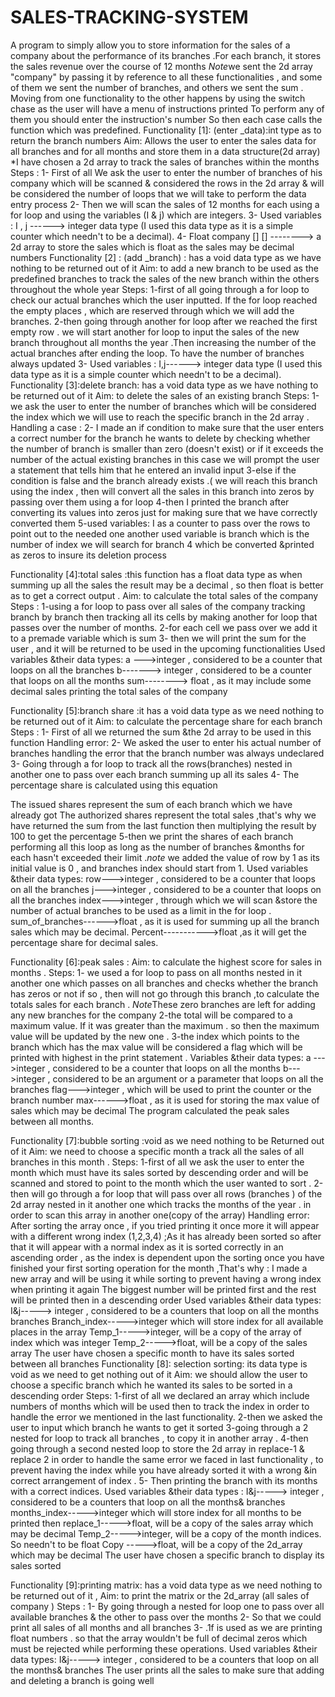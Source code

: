 # SALES-TRACKING-SYSTEM
A program to simply allow you to store information for the sales of a company about the performance of its branches .For each branch, it stores the sales revenue over the course of 12 months
*Note*we sent the 2d array "company" by passing it by reference
to all these functionalities , and some of them we sent the number
of branches, and others we sent the sum .
Moving from one functionality to the other happens by using the
switch chase as the user will have a menu of instructions printed
To perform any of them you should enter the instruction's number
So then each case calls the function which was predefined.
Functionality [1]: (enter _data):int type as to return the branch numbers
Aim: Allows the user to enter the sales data for all branches and for all months and store
them in a data structure(2d array)
*I have chosen a 2d array to track the sales of branches within the months
Steps :
1- First of all We ask the user to enter the number of branches of his company which will
be scanned & considered the rows in the 2d array & will be considered the number of
loops that we will take to perform the data entry process
2- Then we will scan the sales of 12 months for each using a for loop and using the variables
(I & j) which are integers.
3- Used variables : I , j ------> integer data type
(I used this data type as it is a simple counter which needn't to be a decimal).
4- Float company [] [] --------> a 2d array to store the sales which is float as the sales may
be decimal numbers
Functionality [2] : (add _branch) : has a void data type as we have nothing to
be returned out of it
Aim: to add a new branch to be used as the predefined branches to track the sales of
the new branch within the others throughout the whole year
Steps:
1-first of all going through a for loop to check our actual branches which
the user inputted. If the for loop reached the empty places , which are
reserved through which we will add the branches.
2-then going through another for loop after we reached the first empty
row . we will start another for loop to input the sales of the new branch
throughout all months the year .Then increasing the number of the
actual branches after ending the loop. To have the number of branches
always updated
3- Used variables : I,j------> integer data type
(I used this data type as it is a simple counter which needn't to be a decimal).
Functionality [3]:delete branch: has a void data type as we have nothing to be
returned out of it
Aim: to delete the sales of an existing branch
Steps:
1-we ask the user to enter the number of branches which will be considered the index which
we will use to reach the specific branch in the 2d array .
Handling a case :
2- I made an if condition to make sure that the user enters a correct number for the
branch he wants to delete by checking whether the number of branch is smaller than zero
(doesn't exist) or if it exceeds the number of the actual existing branches in this case we
will prompt the user a statement that tells him that he entered an invalid input
3-else if the condition is false and the branch already exists .( we will reach this branch
using the index , then will convert all the sales in this branch into zeros by passing over
them using a for loop
4-then I printed the branch after converting its values into zeros just for making sure that
we have correctly converted them
5-used variables: I as a counter to pass over the rows to point out to the needed one
another used variable is branch which is the number of index we will search for
branch 4 which be converted &printed as zeros to insure its deletion process

Functionality [4]:total sales :this function has a float data type as when
summing up all the sales the result may be a decimal , so then float is better as to get
a correct output .
Aim: to calculate the total sales of the company
Steps :
1-using a for loop to pass over all sales of the company tracking branch by branch then
tracking all its cells by making another for loop that passes over the number of months.
2-for each cell we pass over we add it to a premade variable which is sum
3- then we will print the sum for the user , and it will be returned to be used in the
upcoming functionalities
Used variables &their data types:
a --->integer , considered to be a counter that loops on all the branches
b-------> integer , considered to be a counter that loops on all the months
sum--------> float , as it may include some decimal sales
printing the total sales of the company

Functionality [5]:branch share :it has a void data type as we need nothing to
be returned out of it
Aim: to calculate the percentage share for each branch
Steps :
1- First of all we returned the sum &the 2d array to be used in this function
Handling error:
2- We asked the user to enter his actual number of branches handling the error that
the branch number was always undeclared
3- Going through a for loop to track all the rows(branches) nested in another one to pass
over each branch summing up all its sales
4- The percentage share is calculated using this equation

The issued shares represent the sum of each branch which we have already got
The authorized shares represent the total sales ,that's why we have returned the sum
from the last function then multiplying the result by 100 to get the percentage
5-then we print the shares of each branch performing all this loop as long as the number
of branches &months for each hasn't exceeded their limit .*note* we added the value of
row by 1 as its initial value is 0 , and branches index should start from 1.
 Used variables &their data types:
row--->integer , considered to be a counter that loops on all the branches
j--->integer , considered to be a counter that loops on all the branches
index--->integer , through which we will scan &store the number of actual branches to be
used as a limit in the for loop .
sum_of_branches------>float , as it is used for summing up all the branch sales which may
be decimal.
Percent----------->float ,as it will get the percentage share for decimal sales.

Functionality [6]:peak sales :
Aim: to calculate the highest score for sales in months .
Steps:
1- we used a for loop to pass on all months nested in it another one which passes on all
branches and checks whether the branch has zeros or not if so , then will not go
through this branch ,to calculate the totals sales for each branch .
*Note*These zero branches are left for adding any new branches for the company
2-the total will be compared to a maximum value. If it was greater than the maximum .
so then the maximum value will be updated by the new one .
3-the index which points to the branch which has the max value will be considered a flag
which will be printed with highest in the print statement .
Variables &their data types:
a --->integer , considered to be a counter that loops on all the months
b--->integer , considered to be an argument or a parameter that loops on all the branches
flag--->integer , which will be used to print the counter or the branch number
max------>float , as it is used for storing the max value of sales which may be decimal
The program calculated the peak sales between all months.

Functionality [7]:bubble sorting :void as we need nothing to be
Returned out of it
Aim: we need to choose a specific month a track all the sales of all branches in
this month .
Steps:
1-first of all we ask the user to enter the month which must have its sales
sorted by descending order and will be scanned and stored to point to the
month which the user wanted to sort .
2-then will go through a for loop that will pass over all rows (branches ) of the
2d array nested in it another one which tracks the months of the year . in order
to scan this array in another one(copy of the array)
Handling error:
After sorting the array once , if you tried printing it once more it will appear
with a different wrong index (1,2,3,4) ;As it has already been sorted so after that
it will appear with a normal index as it is sorted correctly in an ascending
order , as the index is dependent upon the sorting once you have finished
your first sorting operation for the month ,That's why : I made a new array and
will be using it while sorting to prevent having a wrong index when printing it again
The biggest number will be printed first and the rest will be printed then in a
descending order
Used variables &their data types:
I&j-----> integer , considered to be a counters that loop on all the months branches
Branch_index----->integer which will store index for all available places in the array
Temp_1----->integer, will be a copy of the array of index which was integer
Temp_2----->float, will be a copy of the sales array
The user have chosen a specific month to have its sales sorted between all branches
Functionality [8]: selection sorting: its data type is void as we need
to get nothing out of it
Aim: we should allow the user to choose a specific branch which he wanted
its sales to be sorted in a descending order
Steps:
1-first of all we declared an array which include numbers of months which will be
used then to track the index in order to handle the error we mentioned in the
last functionality.
2-then we asked the user to input which branch he wants to get it sorted
3-going through a 2 nested for loop to track all branches , to copy it in
another array .
4-then going through a second nested loop to store the 2d array in replace-1 &
replace 2 in order to handle the same error we faced in last functionality ,
to prevent having the index while you have already sorted it with a wrong
&in correct arrangement of index .
5- Then printing the branch with its months with a correct indices.
Used variables &their data types :
 I&j-----> integer , considered to be a counters that loop on all the months& branches
months_index----->integer which will store index for all months to be printed then
replace_1----->float, will be a copy of the sales array which may be decimal
Temp_2----->integer, will be a copy of the month indices. So needn't to be float
Copy ----->float, will be a copy of the 2d_array which may be decimal
The user have chosen a specific branch to display its sales sorted

Functionality [9]:printing matrix: has a void data type as we need
nothing to be returned out of it ,
Aim: to print the matrix or the 2d_array (all sales of company )
Steps :
1- By going through a nested for loop one to pass over all available
branches & the other to pass over the months
2- So that we could print all sales of all months and all branches
3- .1f is used as we are printing float numbers . so that the array
wouldn't be full of decimal zeros which must be rejected while
performing these operations.
Used variables &their data types:
I&j-----> integer , considered to be a counters that loop on all the months&
branches
The user prints all the sales to make sure that adding
and deleting a branch is going well

